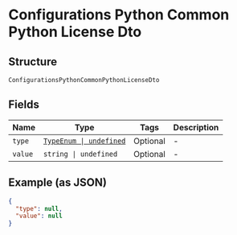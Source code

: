 
# Configurations Python Common Python License Dto

## Structure

`ConfigurationsPythonCommonPythonLicenseDto`

## Fields

| Name | Type | Tags | Description |
|  --- | --- | --- | --- |
| `type` | [`TypeEnum \| undefined`](../../doc/models/type-enum.md) | Optional | - |
| `value` | `string \| undefined` | Optional | - |

## Example (as JSON)

```json
{
  "type": null,
  "value": null
}
```

